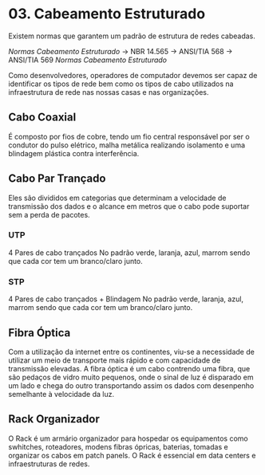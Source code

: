 # 03. Cabeamento Estruturado
Existem normas que garantem um padrão de estrutura de redes cabeadas.

*Normas Cabeamento Estruturado*
-> NBR      14.565
-> ANSI/TIA 568
-> ANSI/TIA 569
*Normas Cabeamento Estruturado*

Como desenvolvedores, operadores de computador devemos ser capaz de identificar os tipos de rede
bem como os tipos de cabo utilizados na infraestrutura de rede nas nossas casas e nas organizações.

## Cabo Coaxial
É composto por fios de cobre, tendo um fio central responsável por ser
o condutor do pulso elétrico, malha metálica realizando isolamento e uma 
blindagem plástica contra interferência. 

## Cabo Par Trançado
Eles são divididos em categorias que determinam a velocidade de transmissão dos dados
e o alcance em metros que o cabo pode suportar sem a perda de pacotes.
### UTP 
4 Pares de cabo trançados
No padrão verde, laranja, azul, marrom sendo que cada cor tem um branco/claro junto.
### STP
4 Pares de cabo trançados + Blindagem
No padrão verde, laranja, azul, marrom sendo que cada cor tem um branco/claro junto.

## Fibra Óptica
Com a utilização da internet entre os continentes, viu-se a necessidade de utilizar
um meio de transporte mais rápido e com capacidade de transmissão elevadas.
A fibra óptica é um cabo contrendo uma fibra, que são pedaços de vidro muito pequenos,
onde o sinal de luz é disparado em um lado e chega do outro transportando assim os dados
com desenpenho semelhante à velocidade da luz.


## Rack Organizador
O Rack é um armário organizador para hospedar os equipamentos como swhitches, roteadores, modens
fibras ópricas, baterias, tomadas e organizar os cabos em patch panels.
O Rack é essencial em data centers e infraestruturas de redes.
